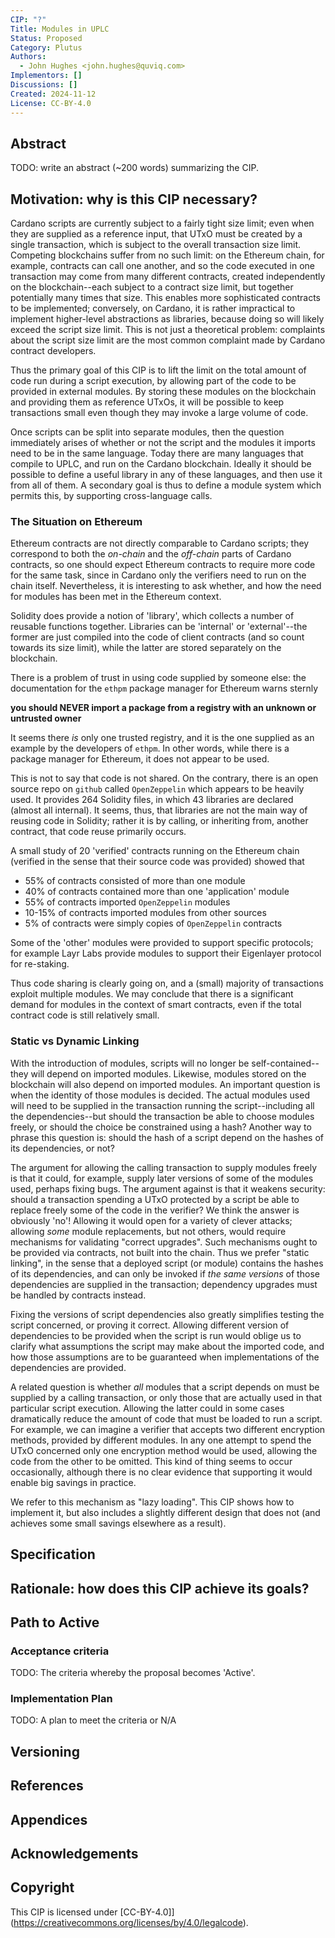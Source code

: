 ```yaml
---
CIP: "?"
Title: Modules in UPLC
Status: Proposed
Category: Plutus
Authors:
  - John Hughes <john.hughes@quviq.com>
Implementors: []
Discussions: []
Created: 2024-11-12
License: CC-BY-4.0
---
```

## Abstract
TODO: write an abstract (~200 words) summarizing the CIP.

## Motivation: why is this CIP necessary?

Cardano scripts are currently subject to a fairly tight size limit;
even when they are supplied as a reference input, that UTxO must be
created by a single transaction, which is subject to the overall
transaction size limit. Competing blockchains suffer from no such
limit: on the Ethereum chain, for example, contracts can call one
another, and so the code executed in one transaction may come from
many different contracts, created independently on the
blockchain--each subject to a contract size limit, but together
potentially many times that size. This enables more sophisticated
contracts to be implemented; conversely, on Cardano, it is rather
impractical to implement higher-level abstractions as libraries,
because doing so will likely exceed the script size limit. This is not
just a theoretical problem: complaints about the script size limit are
the most common complaint made by Cardano contract developers.

Thus the primary goal of this CIP is to lift the limit on the total
amount of code run during a script execution, by allowing part of the
code to be provided in external modules. By storing these modules on
the blockchain and providing them as reference UTxOs, it will be
possible to keep transactions small even though they may invoke a large
volume of code.

Once scripts can be split into separate modules, then the question
immediately arises of whether or not the script and the modules it
imports need to be in the same language. Today there are many
languages that compile to UPLC, and run on the Cardano
blockchain. Ideally it should be possible to define a useful library
in any of these languages, and then use it from all of them. A
secondary goal is thus to define a module system which permits this,
by supporting cross-language calls.

### The Situation on Ethereum

Ethereum contracts are not directly comparable to Cardano scripts;
they correspond to both the *on-chain* and the *off-chain* parts of
Cardano contracts, so one should expect Ethereum contracts to require
more code for the same task, since in Cardano only the verifiers need
to run on the chain itself. Nevertheless, it is interesting to ask
whether, and how the need for modules has been met in the Ethereum
context.

Solidity does provide a notion of 'library', which collects a number
of reusable functions together. Libraries can be 'internal' or
'external'--the former are just compiled into the code of client
contracts (and so count towards its size limit), while the latter are
stored separately on the blockchain.

There is a problem of trust in using code supplied by someone else:
the documentation for the `ethpm` package manager for Ethereum warns
sternly

**you should NEVER import a package from a registry with an unknown or
  untrusted owner**

It seems there *is* only one trusted registry, and it is the one
supplied as an example by the developers of `ethpm`. In other words,
while there is a package manager for Ethereum, it does not appear to
be used.

This is not to say that code is not shared. On the contrary, there is an
open source repo on `github` called `OpenZeppelin` which appears to be heavily
used. It provides 264 Solidity files, in which 43 libraries are
declared (almost all internal). It seems, thus, that libraries are not
the main way of reusing code in Solidity; rather it is by calling, or
inheriting from, another contract, that code reuse primarily occurs.

A small study of 20 'verified' contracts running on the Ethereum chain
(verified in the sense that their source code was provided) showed that

* 55% of contracts consisted of more than one module
* 40% of contracts contained more than one 'application' module
* 55% of contracts imported `OpenZeppelin` modules
* 10-15% of contracts imported modules from other sources
* 5% of contracts were simply copies of `OpenZeppelin` contracts

Some of the 'other' modules were provided to support specific
protocols; for example Layr Labs provide modules to support their
Eigenlayer protocol for re-staking.

Thus code sharing is clearly going on, and a (small) majority of
transactions exploit multiple modules. We may conclude that there is a
significant demand for modules in the context of smart contracts, even
if the total contract code is still relatively small.

### Static vs Dynamic Linking

With the introduction of modules, scripts will no longer be
self-contained--they will depend on imported modules. Likewise,
modules stored on the blockchain will also depend on imported
modules. An important question is when the identity of those modules
is decided. The actual modules used will need to be supplied in the
transaction running the script--including all the dependencies--but
should the transaction be able to choose modules freely, or should the
choice be constrained using a hash? Another way to phrase this
question is: should the hash of a script depend on the hashes of its
dependencies, or not?

The argument for allowing the calling transaction to supply modules
freely is that it could, for example, supply later versions of some of
the modules used, perhaps fixing bugs. The argument against is that it
weakens security: should a transaction spending a UTxO protected by a
script be able to replace freely some of the code in the verifier? We
think the answer is obviously 'no'!  Allowing it would open for a
variety of clever attacks; allowing *some* module replacements, but
not others, would require mechanisms for validating "correct
upgrades". Such mechanisms ought to be provided via contracts, not
built into the chain. Thus we prefer "static linking", in the sense
that a deployed script (or module) contains the hashes of its
dependencies, and can only be invoked if *the same versions* of those
dependencies are supplied in the transaction; dependency upgrades must
be handled by contracts instead.

Fixing the versions of script dependencies also greatly simplifies
testing the script concerned, or proving it correct. Allowing
different version of dependencies to be provided when the script is
run would oblige us to clarify what assumptions the script may make
about the imported code, and how those assumptions are to be
guaranteed when implementations of the dependencies are provided.

A related question is whether *all* modules that a script depends on
must be supplied by a calling transaction, or only those that are
actually used in that particular script execution. Allowing the latter
could in some cases dramatically reduce the amount of code that must
be loaded to run a script. For example, we can imagine a verifier that
accepts two different encryption methods, provided by different
modules. In any one attempt to spend the UTxO concerned only one
encryption method would be used, allowing the code from the other to
be omitted. This kind of thing seems to occur occasionally, although
there is no clear evidence that supporting it would enable big savings
in practice.

We refer to this mechanism as "lazy loading". This CIP shows how to
implement it, but also includes a slightly different design that does
not (and achieves some small savings elsewhere as a result).

## Specification
## Rationale: how does this CIP achieve its goals?
## Path to Active
### Acceptance criteria
TODO: The criteria whereby the proposal becomes 'Active'.
### Implementation Plan
TODO: A plan to meet the criteria or N/A
## Versioning
## References
## Appendices
## Acknowledgements
## Copyright
This CIP is licensed under [CC-BY-4.0]](https://creativecommons.org/licenses/by/4.0/legalcode).
